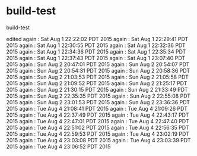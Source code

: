 # build-test
build-test

edited
again : Sat Aug  1 22:22:02 PDT 2015
again : Sat Aug  1 22:29:41 PDT 2015
again : Sat Aug  1 22:30:55 PDT 2015
again : Sat Aug  1 22:32:36 PDT 2015
again : Sat Aug  1 22:34:36 PDT 2015
again : Sat Aug  1 22:35:34 PDT 2015
again : Sat Aug  1 22:37:43 PDT 2015
again : Sat Aug  1 23:07:40 PDT 2015
again : Sun Aug  2 20:47:01 PDT 2015
again : Sun Aug  2 20:54:07 PDT 2015
again : Sun Aug  2 20:54:31 PDT 2015
again : Sun Aug  2 20:58:36 PDT 2015
again : Sun Aug  2 21:03:53 PDT 2015
again : Sun Aug  2 21:05:58 PDT 2015
again : Sun Aug  2 21:09:52 PDT 2015
again : Sun Aug  2 21:25:17 PDT 2015
again : Sun Aug  2 21:30:15 PDT 2015
again : Sun Aug  2 21:33:49 PDT 2015
again : Sun Aug  2 22:35:35 PDT 2015
again : Sun Aug  2 22:55:08 PDT 2015
again : Sun Aug  2 23:01:53 PDT 2015
again : Sun Aug  2 23:36:36 PDT 2015
again : Tue Aug  4 21:08:41 PDT 2015
again : Tue Aug  4 21:09:26 PDT 2015
again : Tue Aug  4 22:37:49 PDT 2015
again : Tue Aug  4 22:43:17 PDT 2015
again : Tue Aug  4 22:47:01 PDT 2015
again : Tue Aug  4 22:47:40 PDT 2015
again : Tue Aug  4 22:51:02 PDT 2015
again : Tue Aug  4 22:56:35 PDT 2015
again : Tue Aug  4 22:59:53 PDT 2015
again : Tue Aug  4 23:02:19 PDT 2015
again : Tue Aug  4 23:03:08 PDT 2015
again : Tue Aug  4 23:03:39 PDT 2015
again : Tue Aug  4 23:06:52 PDT 2015
